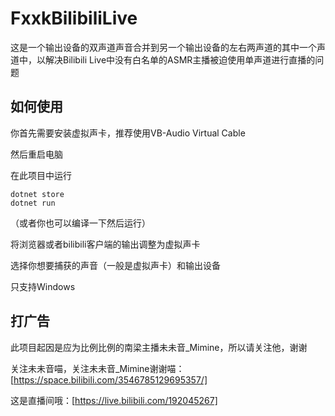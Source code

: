 # FxxkBilibiliLive

这是一个输出设备的双声道声音合并到另一个输出设备的左右两声道的其中一个声道中，以解决Bilibili Live中没有白名单的ASMR主播被迫使用单声道进行直播的问题

## 如何使用

你首先需要安装虚拟声卡，推荐使用VB-Audio Virtual Cable

然后重启电脑

在此项目中运行
```
dotnet store 
dotnet run
```
（或者你也可以编译一下然后运行）

将浏览器或者bilibili客户端的输出调整为虚拟声卡

选择你想要捕获的声音（一般是虚拟声卡）和输出设备

只支持Windows

## 打广告

此项目起因是应为比例比例的南梁主播未未音_Mimine，所以请关注他，谢谢

关注未未音喵，关注未未音_Mimine谢谢喵：[https://space.bilibili.com/3546785129695357/]

这是直播间哦：[https://live.bilibili.com/192045267]

